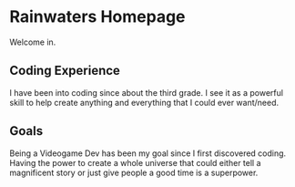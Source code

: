 # Rainwaters Homepage
Welcome in.

## Coding Experience
I have been into coding since about the third grade. I see it as a powerful skill to help create anything and everything that I could ever want/need. 

## Goals
Being a Videogame Dev has been my goal since I first discovered coding. Having the power to create a whole universe that could either tell a magnificent story or just give people a good time is a superpower.
